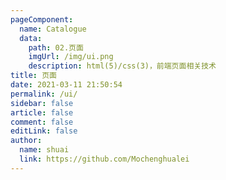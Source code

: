```yaml
---
pageComponent:
  name: Catalogue
  data:
    path: 02.页面
    imgUrl: /img/ui.png
    description: html(5)/css(3)，前端页面相关技术
title: 页面
date: 2021-03-11 21:50:54
permalink: /ui/
sidebar: false
article: false
comment: false
editLink: false
author:
  name: shuai
  link: https://github.com/Mochenghualei
---
```

